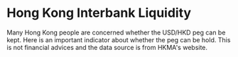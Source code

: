 # Hong Kong Interbank Liquidity

Many Hong Kong people are concerned whether the USD/HKD peg can be kept. Here is an important indicator about whether the peg can be hold. This is not financial advices and the data source is from HKMA's website. 
